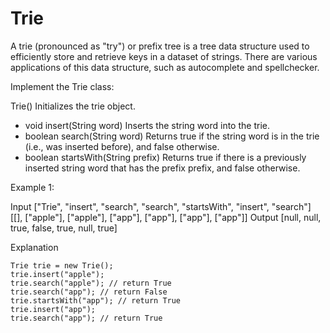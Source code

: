# Trie

A trie (pronounced as "try") or prefix tree is a tree data structure used to efficiently store and retrieve keys in a
dataset of strings. There are various applications of this data structure, such as autocomplete and spellchecker.

Implement the Trie class:

Trie() Initializes the trie object.

- void insert(String word) Inserts the string word into the trie.
- boolean search(String word) Returns true if the string word is in the trie (i.e., was inserted before), and false
  otherwise.
- boolean startsWith(String prefix) Returns true if there is a previously inserted string word that has the prefix
  prefix, and false otherwise.

Example 1:

Input
["Trie", "insert", "search", "search", "startsWith", "insert", "search"]
[[], ["apple"], ["apple"], ["app"], ["app"], ["app"], ["app"]]
Output
[null, null, true, false, true, null, true]

Explanation

```
Trie trie = new Trie(); 
trie.insert("apple"); 
trie.search("apple"); // return True 
trie.search("app"); // return False 
trie.startsWith("app"); // return True 
trie.insert("app"); 
trie.search("app"); // return True
```
